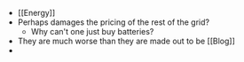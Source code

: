 - [[Energy]]
- Perhaps damages the pricing of the rest of the grid?
	- Why can't one just buy batteries?
- They are much worse than they are made out to be [[Blog]]
-